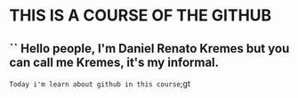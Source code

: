 # THIS IS A COURSE OF THE GITHUB

## `` Hello people, I'm Daniel Renato Kremes but you can call me Kremes, it's my informal.

``Today i'm learn about github in this course``;gt